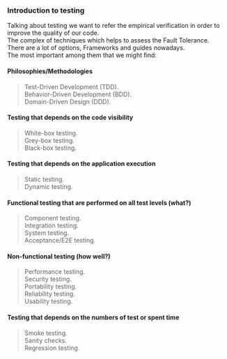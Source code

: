### Introduction to testing

Talking about testing we want to refer the empirical verification in order to improve the quality of our code.<br>
The complex of techniques which helps to assess the Fault Tolerance.<br>
There are a lot of options, Frameworks and guides nowadays.<br>
The most important among them that we might find:

#### Philosophies/Methodologies
> Test-Driven Development (TDD).<br>
> Behavior-Driven Development (BDD).<br>
> Domain-Driven Design (DDD).<br>

#### Testing that depends on the code visibility
> White-box testing.<br>
> Grey-box testing.<br>
> Black-box testing.<br>

#### Testing that depends on the application execution
> Static testing.<br>
> Dynamic testing.<br>

#### Functional testing that are performed on all test levels (what?)
> Component testing.<br>
> Integration testing.<br>
> System testing.<br>
> Acceptance/E2E testing.<br>

#### Non-functional testing (how well?)
> Performance testing.<br>
> Security testing.<br>
> Portability testing.<br>
> Reliability testing.<br>
> Usability testing.<br>

#### Testing that depends on the numbers of test or spent time
> Smoke testing.<br>
> Sanity checks.<br>
> Regression testing.<br>

